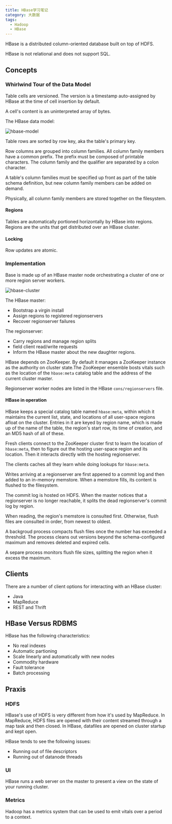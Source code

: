 ```yaml
---
title: HBase学习笔记
category: 大数据
tags:
  - Hadoop
  - HBase
---
```


HBase is a distributed column-oriented database built on top of HDFS.

HBase is not relational and does not support SQL.

## Concepts

### Whirlwind Tour of the Data Model

Table cells are versioned. The version is a timestamp auto-assigned by HBase at the time of cell insertion by default.

A cell's content is an uninterpreted array of bytes.

The HBase data model:

![hbase-model](../../img/hbase-model.png)

Table rows are sorted by row key, aka the table's primary key.

Row columns are grouped into column families. All column family members have a common prefix. The prefix must be composed of printable characters. The column family and the qualifier are separated by a colon character.

A table's column families must be specified up front as part of the table schema definition, but new column family members can be added on demand.

Physically, all column family members are stored together on the filesystem.

#### Regions

Tables are automatically portioned horizontally by HBase into regions. Regions are the units that get distributed over an HBase cluster.

#### Locking

Row updates are atomic.

### Implementation

Base is made up of an HBase master node orchestrating a cluster of one or more region server workers.

![hbase-cluster](../../img/hbase-cluster.png)

The HBase master:

- Bootstrap a virgin install
- Assign regions to registered regionservers
- Recover regionserver failures

The regionserver:

- Carry regions and manage region splits
- field client read/write requests
- Inform the HBase master about the new daughter regions.

HBase depends on ZooKeeper. By default it manages a ZooKeeper instance as the authority on cluster state.The ZooKeeper ensemble bosts vitals such as the location of the `hbase:meta` catalog table and the address of the current cluster master.

Regionserver worker nodes are listed in the HBase `cons/regionservers` file.

#### HBase in operation

HBase keeps a special catalog table named `hbase:meta`, within which it maintains the current list, state, and locations of all user-space regions afloat on the cluster. Entries in it are keyed by region name, which is made up of the name of the table, the region's start row, its time of creation, and an MD5 hash of all of these.

Fresh clients connect to the ZooKeeper cluster first to learn the location of `hbase:meta`, then to figure out the hosting user-space region and its location. Then it interacts directly with the hosting regionserver.

The clients caches all they learn while doing lookups for `hbase:meta`.

Writes arriving at a regionserver are first appened to a commit log and then added to an in-memory memstore. When a memstore fills, its content is flushed to the filesystem.

The commit log is hosted on HDFS. When the master notices that a regionserver is no longer reachable, it splits the dead regionserver's commit log by region.

When reading, the region's memstore is consulted first. Otherwise, flush files are consulted in order, from newest to oldest.

A backgroud process compacts flush files once the number has exceeded a threshold. The process cleans out versions beyond the schema-configured maximum and removes deleted and expired cells.

A separe process monitors flush file sizes, splitting the region when it excess the maximum.

## Clients

There are a number of client options for interacting with an HBase cluster:

- Java
- MapReduce
- REST and Thrift

## HBase Versus RDBMS

HBase has the following characteristics:

- No real indexes
- Automatic partioning
- Scale linearly and automatically with new nodes
- Commodity hardware
- Fault tolerance
- Batch processing

## Praxis

### HDFS

HBase's use of HDFS is very different from how it's used by MapReduce. In MapReduce, HDFS files are opened with their content streamed through a map task and then closed. In HBase, datafiles are opened on cluster startup and kept open.

HBase tends to see the following issues:

- Running out of file descriptors
- Running out of datanode threads

### UI

HBase runs a web server on the master to present a view on the state of your running cluster.

### Metrics

Hadoop has a metrics system that can be used to emit vitals over a period to a context.
